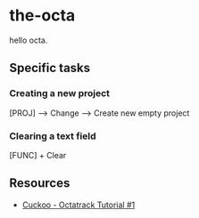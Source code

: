 # the-octa

hello octa.

## Specific tasks
### Creating a new project
[PROJ] --> Change --> Create new empty project

### Clearing a text field
[FUNC] + Clear

## Resources
- [Cuckoo - Octatrack Tutorial #1](https://www.youtube.com/watch?v=NrhPOGzn7LI)
